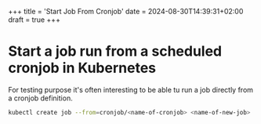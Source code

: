 +++
title = 'Start Job From Cronjob'
date = 2024-08-30T14:39:31+02:00
draft = true
+++

# Start a job run from a scheduled cronjob in Kubernetes

For testing purpose it's often interesting to be able tu run a job directly
from a cronjob definition.

```sh
kubectl create job --from=cronjob/<name-of-cronjob> <name-of-new-job>
```
